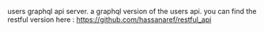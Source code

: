 users graphql api server.
a graphql version of the users api.
you can find the restful version here : https://github.com/hassanaref/restful_api
